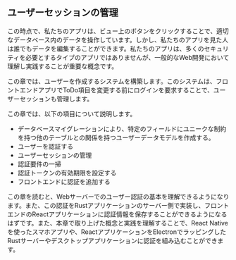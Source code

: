 ## ユーザーセッションの管理

この時点で、私たちのアプリは、ビュー上のボタンをクリックすることで、適切なデータベース内のデータを操作しています。しかし、私たちのアプリを見た人は誰でもデータを編集することができます。私たちのアプリは、多くのセキュリティを必要とするタイプのアプリではありませんが、一般的なWeb開発において理解し実践することが重要な概念です。

この章では、ユーザーを作成するシステムを構築します。このシステムは、フロントエンドアプリでToDo項目を変更する前にログインを要求することで、ユーザーセッションも管理します。

この章では、以下の項目について説明します。

- データベースマイグレーションにより、特定のフィールドにユニークな制約を持つ他のテーブルとの関係を持つユーザーデータモデルを作成する。
- ユーザーを認証する
- ユーザーセッションの管理
- 認証要件の一掃
- 認証トークンの有効期限を設定する
- フロントエンドに認証を追加する

この章を読むと、Webサーバーでのユーザー認証の基本を理解できるようになります。また、この認証をRustアプリケーションのサーバー側で実装し、フロントエンドのReactアプリケーションに認証情報を保存することができるようになるはずです。また、本章で取り上げた概念と実践を理解することで、React Nativeを使ったスマホアプリや、ReactアプリケーションをElectronでラッピングしたRustサーバーやデスクトップアプリケーションに認証を組み込むことができます。
